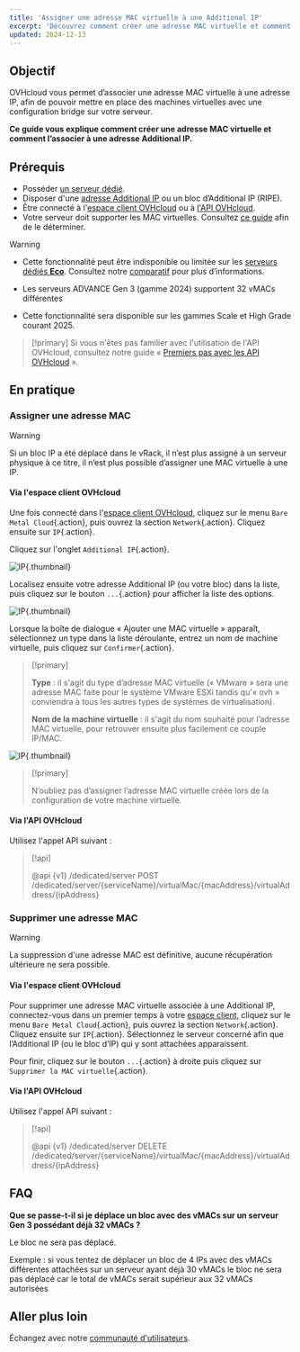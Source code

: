 ```yaml
---
title: 'Assigner une adresse MAC virtuelle à une Additional IP'
excerpt: 'Découvrez comment créer une adresse MAC virtuelle et comment l’associer à une Additional IP'
updated: 2024-12-13
---
```


## Objectif

OVHcloud vous permet d’associer une adresse MAC virtuelle à une adresse IP, afin de pouvoir mettre en place des machines virtuelles avec une configuration bridge sur votre serveur.

**Ce guide vous explique comment créer une adresse MAC virtuelle et comment l’associer à une adresse Additional IP.**

## Prérequis

- Posséder [un serveur dédié](/links/bare-metal/bare-metal).
- Disposer d'une [adresse Additional IP](/links/network/additional-ip) ou un bloc d’Additional IP (RIPE).
- Être connecté à l'[espace client OVHcloud](/links/manager) ou à [l'API OVHcloud](/links/api).
- Votre serveur doit supporter les MAC virtuelles. Consultez [ce guide](/pages/bare_metal_cloud/dedicated_servers/network_support_virtual_mac) afin de le déterminer.

> [!warning]
> - Cette fonctionnalité peut être indisponible ou limitée sur les [serveurs dédiés **Eco**](/links/bare-metal/eco-about).
> Consultez notre [comparatif](/links/bare-metal/eco-compare) pour plus d’informations.
>
> - Les serveurs ADVANCE Gen 3 (gamme 2024) supportent 32 vMACs différentes
>
> - Cette fonctionnalité sera disponible sur les gammes Scale et High Grade courant 2025. 

> [!primary]
> Si vous n'êtes pas familier avec l'utilisation de l'API OVHcloud, consultez notre guide « [Premiers pas avec les API OVHcloud](/pages/manage_and_operate/api/first-steps) ».

## En pratique

### Assigner une adresse MAC

> [!warning]
>
> Si un bloc IP a été déplacé dans le vRack, il n’est plus assigné à un serveur physique à ce titre, il n’est plus possible d’assigner une MAC virtuelle à une IP.
>

#### Via l'espace client OVHcloud

Une fois connecté dans l'[espace client OVHcloud](/links/manager), cliquez sur le menu `Bare Metal Cloud`{.action}, puis ouvrez la section `Network`{.action}. Cliquez ensuite sur `IP`{.action}.

Cliquez sur l'onglet `Additional IP`{.action}.

![IP](images/manageIPs2022.png){.thumbnail}

Localisez ensuite votre adresse Additional IP (ou votre bloc) dans la liste, puis cliquez sur le bouton `...`{.action} pour afficher la liste des options.

![IP](images/addvmac.png){.thumbnail}

Lorsque la boîte de dialogue « Ajouter une MAC virtuelle » apparaît, sélectionnez un type dans la liste déroulante, entrez un nom de machine virtuelle, puis cliquez sur `Confirmer`{.action}.

> [!primary]
>
> **Type** : il s'agit du type d’adresse MAC virtuelle (« VMware » sera une adresse MAC faite pour le système VMware ESXi tandis qu'« ovh » conviendra à tous les autres types de systèmes de virtualisation).
>
> **Nom de la machine virtuelle** : il s'agit du nom souhaité pour l’adresse MAC virtuelle, pour retrouver ensuite plus facilement ce couple IP/MAC.
>

![IP](images/addvmac2.png){.thumbnail}

> [!primary]
>
> N’oubliez pas d’assigner l’adresse MAC virtuelle créée lors de la configuration de votre machine virtuelle.
> 

#### Via l'API OVHcloud

Utilisez l'appel API suivant :

> [!api]
>
> @api {v1} /dedicated/server POST /dedicated/server/{serviceName}/virtualMac/{macAddress}/virtualAddress/{ipAddress}

### Supprimer une adresse MAC

> [!warning]
>
> La suppression d'une adresse MAC est définitive, aucune récupération ultérieure ne sera possible.
> 

#### Via l'espace client OVHcloud

Pour supprimer une adresse MAC virtuelle associée à une Additional IP, connectez-vous dans un premier temps à votre [espace client](/links/manager), cliquez sur le menu `Bare Metal Cloud`{.action}, puis ouvrez la section `Network`{.action}. Cliquez ensuite sur `IP`{.action}. Sélectionnez le serveur concerné afin que l’Additional IP (ou le bloc d’IP) qui y sont attachées apparaissent.

Pour finir, cliquez sur le bouton `...`{.action} à droite puis cliquez sur `Supprimer la MAC virtuelle`{.action}.

#### Via l'API OVHcloud

Utilisez l'appel API suivant :

> [!api]
>
> @api {v1} /dedicated/server DELETE /dedicated/server/{serviceName}/virtualMac/{macAddress}/virtualAddress/{ipAddress}
>

## FAQ

**Que se passe-t-il si je déplace un bloc avec des vMACs sur un serveur Gen 3 possédant déjà 32 vMACs ?**

Le bloc ne sera pas déplacé.

Exemple : si vous tentez de déplacer un bloc de 4 IPs avec des vMACs différentes attachées sur un serveur ayant déjà 30 vMACs le bloc ne sera pas déplacé car le total de vMACs serait supérieur aux 32 vMACs autorisées

## Aller plus loin

Échangez avec notre [communauté d'utilisateurs](/links/community).